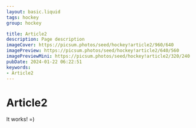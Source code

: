 ```yaml
---
layout: basic.liquid
tags: hockey
group: hockey

title: Article2
description: Page description
imageCover: https://picsum.photos/seed/hockey!article2/960/640
imagePreview: https://picsum.photos/seed/hockey!article2/640/560
imagePreviewMini: https://picsum.photos/seed/hockey!article2/320/240
pubDate: 2024-01-22 06:22:51
keywords:
- Article2
---
```


# Article2

It works! =)
